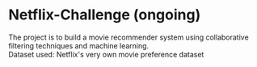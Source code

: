 # Netflix-Challenge (ongoing)
The project is to build a movie recommender system using collaborative filtering techniques and machine learning.
<br>Dataset used: Netflix's very own movie preference dataset
